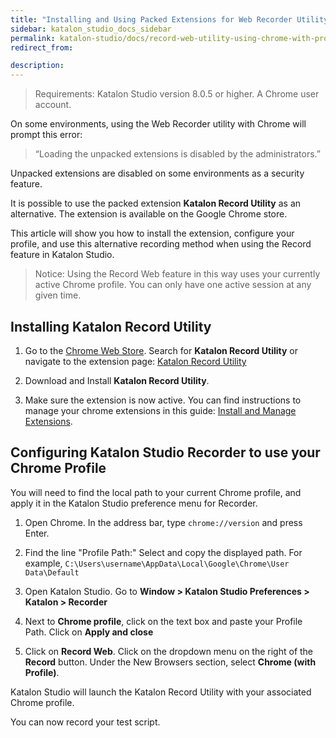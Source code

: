 ```yaml
---
title: "Installing and Using Packed Extensions for Web Recorder Utility" 
sidebar: katalon_studio_docs_sidebar
permalink: katalon-studio/docs/record-web-utility-using-chrome-with-profile.html 
redirect_from:

description: 
---
```

> Requirements: Katalon Studio version 8.0.5 or higher. A Chrome user account.

On some environments, using the Web Recorder utility with Chrome will prompt this error:
> “Loading the unpacked extensions is disabled by the administrators.”

Unpacked extensions are disabled on some environments as a security feature.

It is possible to use the packed extension **Katalon Record Utility** as an alternative. The extension is available on the Google Chrome store.

This article will show you how to install the extension, configure your profile, and use this alternative recording method when using the Record feature in Katalon Studio.

> Notice: Using the Record Web feature in this way uses your currently active Chrome profile. You can only have one active session at any given time.

## Installing Katalon Record Utility

1. Go to the [Chrome Web Store](https://chrome.google.com/webstore/category/extensions). Search for **Katalon Record Utility** or navigate to the extension page: [Katalon Record Utility](https://chrome.google.com/webstore/detail/katalon-record-utility/nhjadcbdhpaglfenolfcepmoeifeaijd)

2. Download and Install **Katalon Record Utility**.

3. Make sure the extension is now active. You can find instructions to manage your chrome extensions in this guide: [Install and Manage Extensions](https://support.google.com/chrome_webstore/answer/2664769).

## Configuring Katalon Studio Recorder to use your Chrome Profile
You will need to find the local path to your current Chrome profile, and apply it in the Katalon Studio preference menu for Recorder.

1. Open Chrome. In the address bar, type `chrome://version` and press Enter.

2. Find the line "Profile Path:" Select and copy the displayed path. For example, `C:\Users\username\AppData\Local\Google\Chrome\User Data\Default`

3. Open Katalon Studio. Go to **Window > Katalon Studio Preferences > Katalon > Recorder**

4. Next to **Chrome profile**, click on the text box and paste your Profile Path. Click on **Apply and close**

5. Click on **Record Web**. Click on the dropdown menu on the right of the **Record** button. Under the New Browsers section, select **Chrome (with Profile)**.

Katalon Studio will launch the Katalon Record Utility with your associated Chrome profile. 

You can now record your test script.
